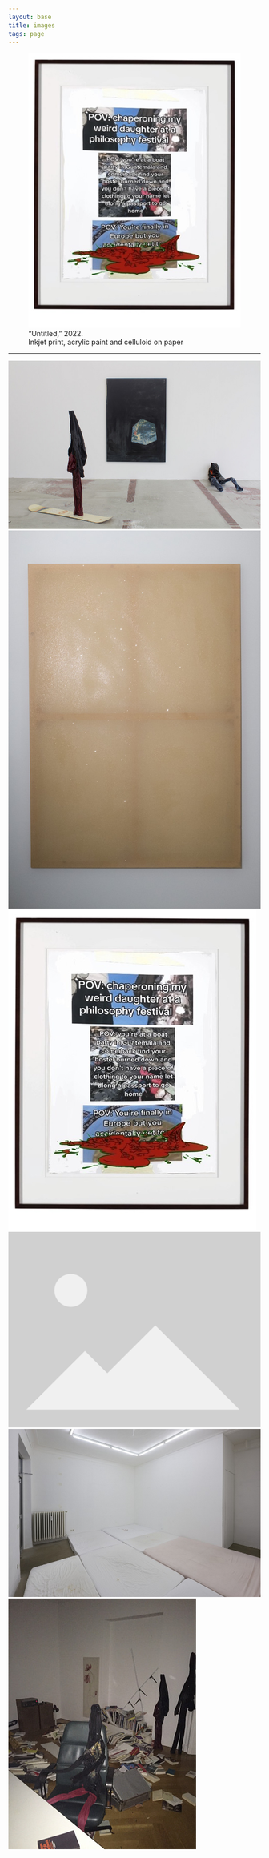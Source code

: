 ```yaml
---
layout: base
title: images
tags: page
---
```


<figure>
<img src="assets/images/philosophy.jpg" alt="Untitled">
<figcaption>“Untitled,” 2022.<br>Inkjet print, acrylic paint and celluloid on paper</figcaption>
</figure>

***
[![1.jpg](assets/images/1.jpg)](assets/images/1.jpg)
[![2.jpg](assets/images/2.jpg)](assets/images/2.jpg)
![philosophy.jpg](assets/images/philosophy.jpg)
[![0.jpg](assets/images/placeholder.svg)](assets/images/placeholder.svg)
[![6.jpg](assets/images/6.jpg)](assets/images/6.jpg)
[![relatable_mess.jpg](assets/images/relatable_mess.jpg)](assets/images/relatable_mess.jpg)